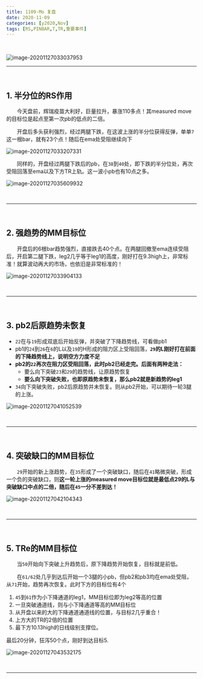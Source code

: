 ```yaml
---
title: 1109-Mo 复盘
date: 2020-11-09
categories: [y2020,Nov]
tags: [RS,PINBAR,T,TR,重要事件]
---
```


<br/>

![image-20201127033037953](https://tva1.sinaimg.cn/large/0081Kckwly1gl36rtga4zj30uq0hnmzi.jpg)

---

<br/>

## 1. 半分位的RS作用

　　今天盘前，辉瑞疫苗大利好，巨量拉升，暴涨110多点！其measured move的目标位是起点至第一次pb的低点的二倍。

　　开盘后多头获利强烈，经过两腿下跌，在这波上涨的半分位获得反弹，单单`7`这一根bar，就有23个点！随后在ema处受阻继续向下

![image-20201127033207331](https://tva1.sinaimg.cn/large/0081Kckwly1gl36tdabq4j30je0elta2.jpg)

　　同样的，开盘经过两腿下跌后的pb，在`38`到`40`处，即下跌的半分位处，再次受阻回落至ema以及下方TR上轨。这一波小pb也有10点之多。

![image-20201127035609932](https://tva1.sinaimg.cn/large/0081Kckwly1gl37idok2bj30dg0a574w.jpg)

<br/>

---

<br/>

## 2. 强趋势的MM目标位

　　开盘后的6根bar趋势强烈，直接跌去40个点。在两腿回撤至ema连续受阻后，开启第二腿下跌，leg2几乎等于leg1的高度，刚好打在9.3high上，非常标准！就算波动再大的市场，也依旧是非常标准的！

![image-20201127033904133](https://tva1.sinaimg.cn/large/0081Kckwly1gl370l5698j30ak0ae74o.jpg)

<br/>

---

<br/>

## 3. pb2后原趋势未恢复

* `22`在与`19`形成双底后开始反弹，并突破了下降趋势线，可看做pb1
* pb1的`24`到`26`在`6`的L以及`19`的H形成的阻力区上受阻回落，**`29`的L刚好打在前面的下降趋势线上，说明空方力度不足**
* **pb2的`22`再次在阻力区受阻回落，此时pb2已经走完。后面有两种走法：**
  * 要么向下突破`23`和`29`的趋势线，让原趋势恢复
  * **要么向下突破失败，也即原趋势未恢复，那么pb2就是新趋势的leg1**
* `34`向下突破失败，pb2后原趋势并未恢复。则从pb2开始，可以期待一轮3腿的上涨。

![image-20201127041052539](https://tva1.sinaimg.cn/large/0081Kckwly1gl37xos4iij30k90cddgn.jpg)

<br/>

---

<br/>

## 4. 突破缺口的MM目标位

　　`29`开始的新上涨趋势，在`35`形成了一个突破缺口，随后在`41`略微突破，形成一个负的突破缺口，则**这一轮上涨的measured move目标位就是最低点29的L与突破缺口中点的二倍，随后在`45`一分不差到达！**

![image-20201127042104343](https://tva1.sinaimg.cn/large/0081Kckwly1gl388auovpj30ej0bcjrt.jpg)

<br/>

---

<br/>

## 5. TRe的MM目标位

　　当`50`开始向下突破上升趋势后，原下降趋势开始恢复，目标就是前低。

　　在`61/62`处几乎到达后开始一个3腿的小pb，但pb2和pb3均在ema处受阻，从`71`开始，趋势再次恢复。此时下方的目标位有4个

1. `45`到`61`作为小下降通道的leg1，MM目标位即为leg2等高的位置
2. 一旦突破通道线，则与小下降通道等高的MM目标位
3. 从开盘以来的大的下降通道通道线的位置，与目标2几乎重合！
4. 上方大的TR的2倍的位置
5. 最下方10.13high的日线级别支撑位。

最后20分钟，狂泻50个点，刚好到达目标5.

![image-20201127043532175](https://tva1.sinaimg.cn/large/0081Kckwly1gl38nckh5mj30ob0fpmz5.jpg)

<br/>

---

